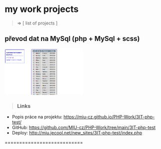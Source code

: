 # my work projects

> => [ list of projects ]

## převod dat na MySql (php + MySql + scss)

<img src="./3IT-php-test//docs/Screenshot 2023-08-30 221511.png" width=250>

> ### Links

- Popis práce na projektu: <https://miu-cz.github.io/PHP-Work/3IT-php-test/>
- GitHub: <https://github.com/MIU-cz/PHP-Work/tree/main/3IT-php-test>
- Deploy: <http://miu.jecool.net/new_sites/3IT-php-test/index.php>

===========================
